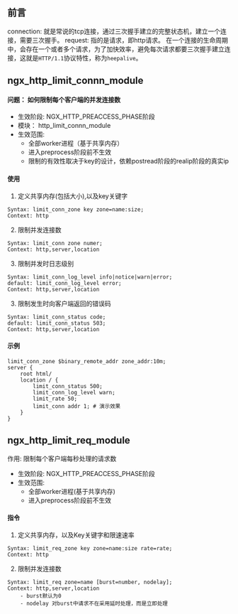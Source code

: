 ## 前言
connection: 就是常说的tcp连接，通过三次握手建立的完整状态机，建立一个连接，需要三次握手。
request: 指的是请求，即http请求。
在一个连接的生命周期中，会存在一个或者多个请求，为了加快效率，避免每次请求都要三次握手建立连接，这就是`HTTP/1.1`协议特性，称为`heepalive`。

## ngx_http_limit_connn_module
#### 问题： 如何限制每个客户端的并发连接数
- 生效阶段: NGX_HTTP_PREACCESS_PHASE阶段
- 模块： http_limit_connn_module
- 生效范围:
    - 全部worker进程（基于共享内存）
    - 进入preprocess阶段前不生效
    - 限制的有效性取决于key的设计，依赖postread阶段的realip阶段的真实ip

#### 使用
1. 定义共享内存(包括大小),以及key关键字
```
Syntax: limit_conn_zone key zone=name:size; 
Context: http
```
2. 限制并发连接数
```
Syntax: limit_conn zone numer;
Context: http,server,location
```
3. 限制并发时日志级别
```
Syntax: limit_conn_log_level info|notice|warn|error;
default: limit_conn_log_level error;
Context: http,server,location
```
3. 限制发生时向客户端返回的错误码
```
Syntax: limit_conn_status code;
default: limit_conn_status 503;
Context: http,server,location
```

#### 示例
```
limit_conn_zone $binary_remote_addr zone_addr:10m;
server {
    root html/
    location / {
        limit_conn_status 500;
        limit_conn_log_level warn;
        limit_rate 50;
        limit_conn addr 1; # 演示效果
    }
}
```

## ngx_http_limit_req_module
作用: 限制每个客户端每秒处理的请求数
- 生效阶段: NGX_HTTP_PREACCESS_PHASE阶段
- 生效范围:
    - 全部worker进程(基于共享内存)
    - 进入preprocess阶段前不生效
#### 指令
1. 定义共享内存，以及Key关键字和限速速率
```
Syntax: limit_req_zone key zone=name:size rate=rate;
Context: http
```
2. 限制并发连接数
```
Syntax: limit_req zone=name [burst=number, nodelay];
Context: http,server,location
    - burst默认为0
    - nodelay 对burst中请求不在采用延时处理，而是立即处理
```
